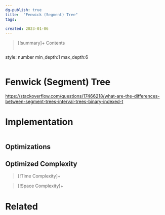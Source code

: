 ```yaml
---
dg-publish: true
title:  "Fenwick (Segment) Tree"
tags:

created: 2023-01-06
---
```


>[!summary]+ Contents
>```toc
style: number
min_depth:1
max_depth:6 
>```


# Fenwick (Segment) Tree
https://stackoverflow.com/questions/17466218/what-are-the-differences-between-segment-trees-interval-trees-binary-indexed-t
# Implementation

```python

```

## Optimizations

## Optimized Complexity

>[!Time Complexity]+

>[!Space Complexity]+



# Related
